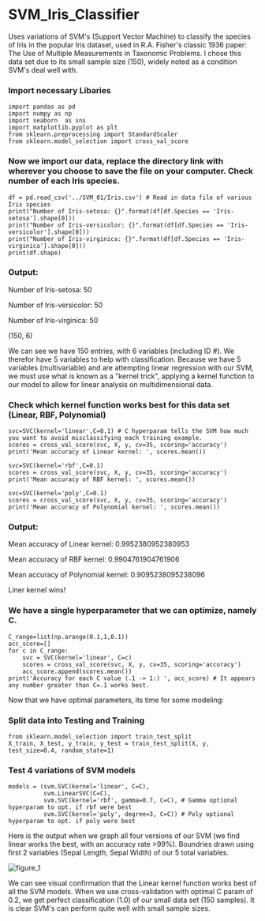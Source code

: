 # SVM_Iris_Classifier
Uses variations of SVM's (Support Vector Machine) to classify the species of Iris in the popular Iris dataset, used in R.A. Fisher's 
classic 1936 paper: The Use of Multiple Measurements in Taxonomic Problems. I chose this data set due to its small sample size (150), 
widely noted as a condition SVM's deal well with.

### Import necessary Libaries
```
import pandas as pd
import numpy as np
import seaborn  as sns
import matplotlib.pyplot as plt
from sklearn.preprocessing import StandardScaler
from sklearn.model_selection import cross_val_score
```

### Now we import our data, replace the directory link with wherever you choose to save the file on your computer. Check number of each Iris species.
```
df = pd.read_csv('../SVM_01/Iris.csv') # Read in data file of various Iris species
print("Number of Iris-setosa: {}".format(df[df.Species == 'Iris-setosa'].shape[0]))
print("Number of Iris-versicolor: {}".format(df[df.Species == 'Iris-versicolor'].shape[0]))
print("Number of Iris-virginica: {}".format(df[df.Species == 'Iris-virginica'].shape[0]))
print(df.shape)
```
### Output:

Number of Iris-setosa: 50

Number of Iris-versicolor: 50

Number of Iris-virginica: 50


(150, 6)

We can see we have 150 entries, with 6 variables (including ID #).  We therefor have 5 variables to help with classification.
Because we have 5 variables (multivariable) and are attempting linear regression with our SVM, we must use what is known as a "kernel trick", applying a kernel function to our model to allow for linear analysis on multidimensional data.


### Check which kernel function works best for this data set (Linear, RBF, Polynomial)
```
svc=SVC(kernel='linear',C=0.1) # C hyperparam tells the SVM how much you want to avoid misclassifying each training example.
scores = cross_val_score(svc, X, y, cv=35, scoring='accuracy')
print('Mean accuracy of Linear kernel: ', scores.mean())

svc=SVC(kernel='rbf',C=0.1) 
scores = cross_val_score(svc, X, y, cv=35, scoring='accuracy')
print('Mean accuracy of RBF kernel: ', scores.mean())

svc=SVC(kernel='poly',C=0.1) 
scores = cross_val_score(svc, X, y, cv=35, scoring='accuracy')
print('Mean accuracy of Polynomial kernel: ', scores.mean())
```
### Output:

Mean accuracy of Linear kernel:  0.9952380952380953

Mean accuracy of RBF kernel:  0.9904761904761906

Mean accuracy of Polynomial kernel:  0.9095238095238096

Liner kernel wins!


### We have a single hyperparameter that we can optimize, namely C. 
```
C_range=list(np.arange(0.1,1,0.1))
acc_score=[]
for c in C_range:
    svc = SVC(kernel='linear', C=c)
    scores = cross_val_score(svc, X, y, cv=35, scoring='accuracy')
    acc_score.append(scores.mean())
print('Accuracy for each C value (.1 -> 1:) ', acc_score) # It appears any number greater than C=.1 works best.
```
Now that we have optimal parameters, its time for some modeling:


### Split data into Testing and Training
```
from sklearn.model_selection import train_test_split
X_train, X_test, y_train, y_test = train_test_split(X, y, test_size=0.4, random_state=1)
```
### Test 4 variations of SVM models 
```
models = (svm.SVC(kernel='linear', C=C),
          svm.LinearSVC(C=C),
          svm.SVC(kernel='rbf', gamma=0.7, C=C), # Gamma optional hyperparam to opt. if rbf were best
          svm.SVC(kernel='poly', degree=3, C=C)) # Poly optional hyperparam to opt. if poly were best
```

Here is the output when we graph all four versions of our SVM (we find linear works the best, with an accuracy rate >99%).
Boundries drawn using first 2 variables (Sepal Length, Sepal Width) of our 5 total variables.

![figure_1](https://user-images.githubusercontent.com/34739163/44144655-9e7784d6-a045-11e8-9713-6c9846f3f159.png)

We can see visual confirmation that the Linear kernel function works best of all the SVM models.  When we use cross-validation
with optimal C param of 0.2, we get perfect classification (1.0) of our small data set (150 samples).
It is clear SVM's can perform quite well with small sample sizes.
